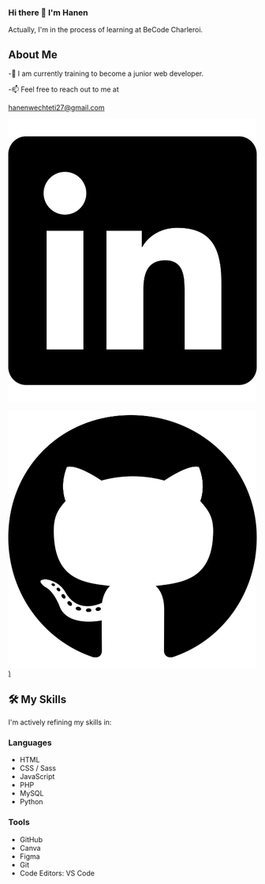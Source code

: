 ### Hi there 👋 I'm Hanen

Actually, I'm in the process of learning at BeCode Charleroi.

## About Me

-🌱 I am currently training to become a junior web developer.

-📫 Feel free to reach out to me at 

[hanenwechteti27@gmail.com](hanenwechteti27@gmail.com)

[![linkedin](linkedin.svg)](https://www.linkedin.com/in/hanen-wechteti-2542552a0/)

[![github](github.svg))](https://github.com/Hanen-Wechteti)


## 🛠 My Skills
I'm actively refining my skills in:

### Languages
- HTML
- CSS / Sass
- JavaScript
- PHP 
- MySQL
- Python

### Tools
- GitHub
- Canva
- Figma
- Git
- Code Editors: VS Code


<!--
**Hanen-Wechteti/Hanen-Wechteti** is a ✨ _special_ ✨ repository because its `README.md` (this file) appears on your GitHub profile.

Here are some ideas to get you started:

- 🔭 I’m currently working on ...
- 🌱 I’m currently learning ...
- 👯 I’m looking to collaborate on ...
- 🤔 I’m looking for help with ...
- 💬 Ask me about ...
- 📫 How to reach me: ...
- 😄 Pronouns: ...
- ⚡ Fun fact: ...
## 🔗 Connect with Me
Feel free to connect with me on [LinkedIn](#) to stay updated on my journey and explore potential collaborations.

-->



